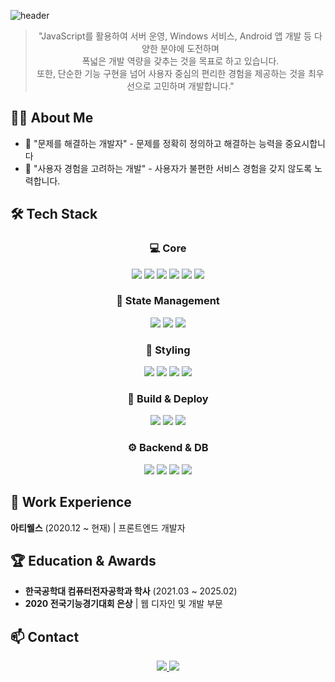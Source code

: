![header](https://capsule-render.vercel.app/api?type=waving&color=gradient&height=300&section=header&text=KIM%20MIN%20JAE&fontSize=70&animation=fadeIn&fontAlignY=38&desc=Frontend%20Engineer&descAlignY=60&descAlign=62)

<div align="center">
  
  > "JavaScript를 활용하여 서버 운영, Windows 서비스, Android 앱 개발 등 다양한 분야에 도전하며 <br>
  > 폭넓은 개발 역량을 갖추는 것을 목표로 하고 있습니다. <br>
  > 또한, 단순한 기능 구현을 넘어 사용자 중심의 편리한 경험을 제공하는 것을 최우선으로 고민하며 개발합니다."

</div>

## 👨‍💻 About Me

- 📝 "문제를 해결하는 개발자" - 문제를 정확히 정의하고 해결하는 능력을 중요시합니다
- 🎨 "사용자 경험을 고려하는 개발" - 사용자가 불편한 서비스 경험을 갖지 않도록 노력합니다.

## 🛠️ Tech Stack

<div align="center">
  
  ### 💻 Core
  
  <img src="https://img.shields.io/badge/TypeScript-3178C6?style=for-the-badge&logo=TypeScript&logoColor=white"/>
  <img src="https://img.shields.io/badge/JavaScript-F7DF1E?style=for-the-badge&logo=JavaScript&logoColor=black"/>
  <img src="https://img.shields.io/badge/Vue.js-4FC08D?style=for-the-badge&logo=Vue.js&logoColor=white"/>
  <img src="https://img.shields.io/badge/Nuxt.js-00DC82?style=for-the-badge&logo=Nuxt.js&logoColor=white"/>
  <img src="https://img.shields.io/badge/React-61DAFB?style=for-the-badge&logo=React&logoColor=black"/>
  <img src="https://img.shields.io/badge/Next.js-000000?style=for-the-badge&logo=Next.js&logoColor=white"/>
  
  ### 🔄 State Management
  
  <img src="https://img.shields.io/badge/Vuex-4FC08D?style=for-the-badge&logo=Vue.js&logoColor=white"/>
  <img src="https://img.shields.io/badge/React_Query-FF4154?style=for-the-badge&logo=ReactQuery&logoColor=white"/>
  <img src="https://img.shields.io/badge/Jotai-000000?style=for-the-badge&logo=Jotai&logoColor=white"/>
  
  ### 🎨 Styling
  
  <img src="https://img.shields.io/badge/CSS3-1572B6?style=for-the-badge&logo=CSS3&logoColor=white"/>
  <img src="https://img.shields.io/badge/SCSS-CC6699?style=for-the-badge&logo=Sass&logoColor=white"/>
  <img src="https://img.shields.io/badge/Tailwind_CSS-06B6D4?style=for-the-badge&logo=TailwindCSS&logoColor=white"/>
  <img src="https://img.shields.io/badge/styled--components-DB7093?style=for-the-badge&logo=styled-components&logoColor=white"/>
  
  ### 🔧 Build & Deploy
  
  <img src="https://img.shields.io/badge/Webpack-8DD6F9?style=for-the-badge&logo=Webpack&logoColor=black"/>
  <img src="https://img.shields.io/badge/AWS-232F3E?style=for-the-badge&logo=Amazon AWS&logoColor=white"/>
  <img src="https://img.shields.io/badge/NGINX-009639?style=for-the-badge&logo=NGINX&logoColor=white"/>
  
  ### ⚙️ Backend & DB
  
  <img src="https://img.shields.io/badge/Node.js-339933?style=for-the-badge&logo=Node.js&logoColor=white"/>
  <img src="https://img.shields.io/badge/Nest.js-E0234E?style=for-the-badge&logo=NestJS&logoColor=white"/>
  <img src="https://img.shields.io/badge/MySQL-4479A1?style=for-the-badge&logo=MySQL&logoColor=white"/>
  <img src="https://img.shields.io/badge/PostgreSQL-4169E1?style=for-the-badge&logo=PostgreSQL&logoColor=white"/>
  
</div>

## 💼 Work Experience

**아티웰스** (2020.12 ~ 현재) | 프론트엔드 개발자

## 🏆 Education & Awards

- **한국공학대 컴퓨터전자공학과 학사** (2021.03 ~ 2025.02)
- **2020 전국기능경기대회 은상** | 웹 디자인 및 개발 부문

## 📫 Contact

<div align="center">
  
  <a href="mailto:mingit55@gmail.com">
    <img src="https://img.shields.io/badge/Gmail-EA4335?style=for-the-badge&logo=Gmail&logoColor=white"/>
  </a>
  <a href="https://mingit.site">
    <img src="https://img.shields.io/badge/Blog-000000?style=for-the-badge&logo=GitHub&logoColor=white"/>
  </a>
  
</div>
